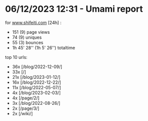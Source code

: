 # 06/12/2023 12:31 - Umami report
for www.shifeiti.com [24h] :

 - 151 (9) page views
 - 74 (9) uniques
 - 55 (3) bounces
 - 1h 45' 28'' (1h 5' 26'') totaltime


top 10 urls:
 - 36x [/blog/2022-12-09/]
 - 33x [/]
 - 21x [/blog/2023-01-12/]
 - 16x [/blog/2022-12-22/]
 - 11x [/blog/2022-05-07/]
 - 4x [/blog/2023-02-03/]
 - 4x [/page/2/]
 - 3x [/blog/2022-08-26/]
 - 2x [/page/3/]
 - 2x [/wiki/]


